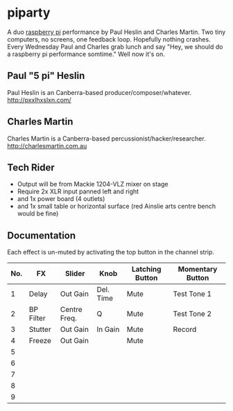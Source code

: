 # piparty

A duo [raspberry pi](https://www.raspberrypi.org/) performance by Paul Heslin and Charles Martin. Two tiny computers, no screens, one feedback loop. Hopefully nothing crashes. Every Wednesday Paul and Charles grab lunch and say "Hey, we should do a raspberry pi performance somtime." Well now it's on.

## Paul "5 pi" Heslin

Paul Heslin is an Canberra-based producer/composer/whatever. http://pxxlhxslxn.com/

## Charles Martin

Charles Martin is a Canberra-based percussionist/hacker/researcher. http://charlesmartin.com.au

## Tech Rider

- Output will be from Mackie 1204-VLZ mixer on stage
- Require 2x XLR input panned left and right
- and 1x power board (4 outlets)
- and 1x small table or horizontal surface (red Ainslie arts centre bench would be fine)

## Documentation

Each effect is un-muted by activating the top button in the channel strip.


| No. | FX      | Slider | Knob | Latching Button | Momentary Button |
|-----|---------|--------|------|-----------------|------------------|
| 1   | Delay   | Out Gain | Del. Time | Mute | Test Tone 1 |
| 2   | BP Filter | Centre Freq. | Q | Mute | Test Tone 2|
| 3   | Stutter | Out Gain| In Gain | Mute | Record |
| 4   | Freeze  | Out Gain | | Mute | |
| 5   |         | | | | |
| 6   | | | | | |
| 7   | | | | | |
| 8   | | | | | |
| 9   | | | | | |
